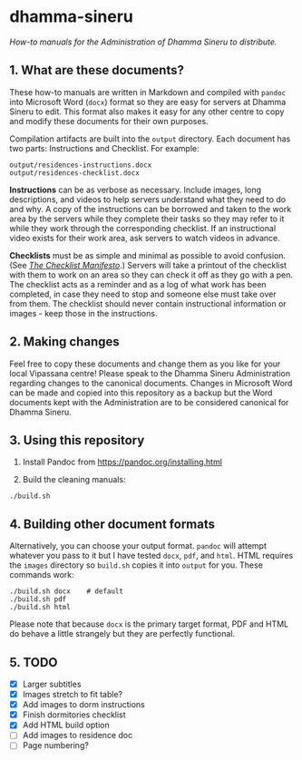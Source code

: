 # dhamma-sineru

_How-to manuals for the Administration of Dhamma Sineru to distribute._


## 1. What are these documents?

These how-to manuals are written in Markdown and compiled with `pandoc` into Microsoft Word (`docx`) format so they are easy for servers at Dhamma Sineru to edit. This format also makes it easy for any other centre to copy and modify these documents for their own purposes.

Compilation artifacts are built into the `output` directory. Each document has two parts: Instructions and Checklist. For example:

```
output/residences-instructions.docx
output/residences-checklist.docx
```

**Instructions** can be as verbose as necessary. Include images, long descriptions, and videos to help servers understand what they need to do and why. A copy of the instructions can be borrowed and taken to the work area by the servers while they complete their tasks so they may refer to it while they work through the corresponding checklist. If an instructional video exists for their work area, ask servers to watch videos in advance.

**Checklists** must be as simple and minimal as possible to avoid confusion. (See _[The Checklist Manifesto](https://en.wikipedia.org/wiki/The_Checklist_Manifesto)_.) Servers will take a printout of the checklist with them to work on an area so they can check it off as they go with a pen. The checklist acts as a reminder and as a log of what work has been completed, in case they need to stop and someone else must take over from them. The checklist should never contain instructional information or images - keep those in the instructions.


## 2. Making changes

Feel free to copy these documents and change them as you like for your local Vipassana centre! Please speak to the Dhamma Sineru Administration regarding changes to the canonical documents. Changes in Microsoft Word can be made and copied into this repository as a backup but the Word documents kept with the Administration are to be considered canonical for Dhamma Sineru.


## 3. Using this repository

1. Install Pandoc from https://pandoc.org/installing.html

2. Build the cleaning manuals:

```
./build.sh
```


## 4. Building other document formats

Alternatively, you can choose your output format. `pandoc` will attempt whatever you pass to it but I have tested `docx`, `pdf`, and `html`. HTML requires the `images` directory so `build.sh` copies it into `output` for you. These commands work:

```
./build.sh docx    # default
./build.sh pdf
./build.sh html
```

Please note that because `docx` is the primary target format, PDF and HTML do behave a little strangely but they are perfectly functional.


## 5. TODO

- [x] Larger subtitles
- [x] Images stretch to fit table?
- [x] Add images to dorm instructions
- [x] Finish dormitories checklist
- [x] Add HTML build option
- [ ] Add images to residence doc
- [ ] Page numbering?
